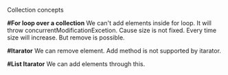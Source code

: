 Collection concepts

**#For loop over a collection**
We can't add elements inside for loop. It will throw concurrentModificationExcetion. Cause size is not fixed. Every time size will increase. But remove is possible.

**#Itarator**
We can remove element. Add method is not supported by itarator.

**#List Itarator**
We can add elements through this.
